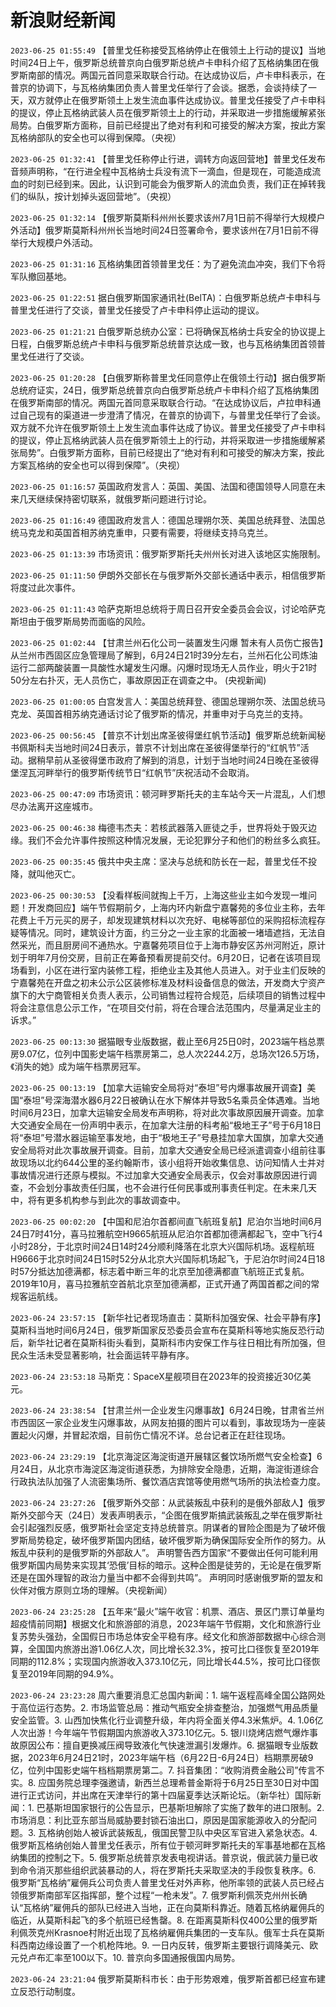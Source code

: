 # 新浪财经新闻
`2023-06-25 01:55:49` 【普里戈任称接受瓦格纳停止在俄领土上行动的提议】当地时间24日上午，俄罗斯总统普京向白俄罗斯总统卢卡申科介绍了瓦格纳集团在俄罗斯南部的情况。两国元首同意采取联合行动。在达成协议后，卢卡申科表示，在普京的协调下，与瓦格纳集团负责人普里戈任举行了会谈。据悉，会谈持续了一天，双方就停止在俄罗斯领土上发生流血事件达成协议。普里戈任接受了卢卡申科的提议，停止瓦格纳武装人员在俄罗斯领土上的行动，并采取进一步措施缓解紧张局势。白俄罗斯方面称，目前已经提出了绝对有利和可接受的解决方案，按此方案瓦格纳部队的安全也可以得到保障。（央视）

`2023-06-25 01:32:41` 【普里戈任称停止行进，调转方向返回营地】普里戈任发布音频声明称，“在行进全程中瓦格纳士兵没有流下一滴血，但是现在，可能造成流血的时刻已经到来。因此，认识到可能会为俄罗斯人的流血负责，我们正在掉转我们的纵队，按计划掉头返回营地”。（央视）

`2023-06-25 01:32:14` 【俄罗斯莫斯科州州长要求该州7月1日前不得举行大规模户外活动】俄罗斯莫斯科州州长当地时间24日签署命令，要求该州在7月1日前不得举行大规模户外活动。

`2023-06-25 01:31:16` 瓦格纳集团首领普里戈任：为了避免流血冲突，我们下令将军队撤回基地。

`2023-06-25 01:22:51` 据白俄罗斯国家通讯社(BelTA)：白俄罗斯总统卢卡申科与普里戈任进行了交谈，普里戈任接受了卢卡申科停止运动的提议。

`2023-06-25 01:21:21` 白俄罗斯总统办公室：已将确保瓦格纳士兵安全的协议提上日程，白俄罗斯总统卢卡申科与俄罗斯总统普京达成一致，也与瓦格纳集团首领普里戈任进行了交谈。

`2023-06-25 01:20:28` 【白俄罗斯称普里戈任同意停止在俄领土行动】据白俄罗斯总统府证实，24日，俄罗斯总统普京向白俄罗斯总统卢卡申科介绍了瓦格纳集团在俄罗斯南部的情况。两国元首同意采取联合行动。“在达成协议后，卢拉申科通过自己现有的渠道进一步澄清了情况，在普京的协调下，与普里戈任举行了会谈。双方就不允许在俄罗斯领土上发生流血事件达成了协议。普里戈任接受了卢卡申科的提议，停止瓦格纳武装人员在俄罗斯领土上的行动，并将采取进一步措施缓解紧张局势”。白俄罗斯方面称，目前已经提出了“绝对有利和可接受的解决方案，按此方案瓦格纳的安全也可以得到保障”。（央视）

`2023-06-25 01:16:57` 英国政府发言人：英国、美国、法国和德国领导人同意在未来几天继续保持密切联系，就俄罗斯问题进行讨论。

`2023-06-25 01:16:49` 德国政府发言人：德国总理朔尔茨、美国总统拜登、法国总统马克龙和英国首相苏纳克重申，只要有需要，将继续支持乌克兰。

`2023-06-25 01:13:39` 市场资讯：俄罗斯罗斯托夫州州长对进入该地区实施限制。

`2023-06-25 01:11:50` 伊朗外交部长在与俄罗斯外交部长通话中表示，相信俄罗斯将度过此次事件。

`2023-06-25 01:11:43` 哈萨克斯坦总统将于周日召开安全委员会会议，讨论哈萨克斯坦由于俄罗斯局势而面临的风险。

`2023-06-25 01:02:44` 【甘肃兰州石化公司一装置发生闪爆 暂未有人员伤亡报告】从兰州市西固区应急管理局了解到，6月24日21时39分左右，兰州石化公司炼油运行二部两酸装置一具酸性水罐发生闪爆。闪爆时现场无人员作业，明火于21时50分左右扑灭，无人员伤亡，事故原因正在调查之中。 (央视新闻)

`2023-06-25 01:00:05` 白宫发言人：美国总统拜登、德国总理朔尔茨、法国总统马克龙、英国首相苏纳克通话讨论了俄罗斯的情况，并重申对于乌克兰的支持。

`2023-06-25 00:56:45` 【普京不计划出席圣彼得堡红帆节活动】俄罗斯总统新闻秘书佩斯科夫当地时间24日表示，普京不计划出席在圣彼得堡举行的“红帆节”活动。据稍早前从圣彼得堡市政府了解到的消息，计划于当地时间24日晚在圣彼得堡涅瓦河畔举行的俄罗斯传统节日“红帆节”庆祝活动不会取消。

`2023-06-25 00:47:09` 市场资讯：顿河畔罗斯托夫的主车站今天一片混乱，人们想尽办法离开这座城市。

`2023-06-25 00:46:38` 梅德韦杰夫：若核武器落入匪徒之手，世界将处于毁灭边缘。我们不会允许事件按照这种情况发展，无论犯罪分子和他们的粉丝多么疯狂。

`2023-06-25 00:35:45` 俄共中央主席：坚决与总统和防长在一起，普里戈任不投降，就叫他灭亡。

`2023-06-25 00:30:53` 【没看样板间就掏上千万，上海这些业主如今发现一堆问题！开发商回应】端午节假期前夕，上海内环内新盘宁嘉馨苑的多位业主称，去年花费上千万元买的房子，却发现建筑材料以次充好、电梯等部位的采购招标流程存疑等情况。同时，建筑设计方面，约三分之一业主家的北面被一堵墙遮挡，无法自然采光，而且厨房间不通热水。宁嘉馨苑项目位于上海市静安区苏州河附近，原计划于明年7月份交房，目前正在筹备预看房提前交付。6月20日，记者在该项目现场看到，小区在进行室内装修工程，拒绝业主及其他人员进入。对于业主们反映的宁嘉馨苑在开盘之初未公示公区装修标准及材料设备信息的做法，开发商大宁资产旗下的大宁商管相关负责人表示，公司销售过程符合规范，后续项目的销售过程中将会注意信息公示工作，“在项目交付前，将在合理合法范围内，尽量满足业主的诉求。”

`2023-06-25 00:13:30` 据猫眼专业版数据，截止至6月25日0时，2023端午档总票房9.07亿，位列中国影史端午档票房第二，总人次2244.2万，总场次126.5万场，《消失的她》成为端午档票房冠军。

`2023-06-25 00:13:19` 【加拿大运输安全局将对“泰坦”号内爆事故展开调查】美国“泰坦”号深海潜水器6月22日被确认在水下解体并导致5名乘员全体遇难。当地时间6月23日，加拿大运输安全局发布声明称，将对此次事故原因展开调查。加拿大交通安全局在一份声明中表示，在加拿大注册的科考船“极地王子”号于6月18日将“泰坦”号潜水器运输至事发地，由于“极地王子”号悬挂加拿大国旗，加拿大交通安全局将对此次事故展开调查。目前，加拿大交通安全局已经派遣调查小组前往事故现场以北约644公里的圣约翰斯市，该小组将开始收集信息、访问知情人士并对事故情况进行还原与模拟。不过加拿大交通安全局表示，仅会对事故原因进行调查，不会划分事故责任归属，也不会进行任何民事或刑事责任判定。在未来几天中，将有更多机构参与到此次的事故调查中。

`2023-06-25 00:02:20` 【中国和尼泊尔首都间直飞航班复航】尼泊尔当地时间6月24日7时41分，喜马拉雅航空H9665航班从尼泊尔首都加德满都起飞，空中飞行4小时28分，于北京时间24日14时24分顺利降落在北京大兴国际机场。返程航班H9666于北京时间24日15时52分从北京大兴国际机场起飞，于尼泊尔时间24日18时57分抵达加德满都，标志着中断三年的北京至加德满都直飞航班正式复航。2019年10月，喜马拉雅航空首航北京至加德满都，正式开通了两国首都之间的常规客运航线。

`2023-06-24 23:57:15` 【新华社记者现场直击：莫斯科加强安保、社会平静有序】莫斯科当地时间6月24日，俄罗斯国家反恐委员会宣布在莫斯科等地实施反恐行动后，新华社记者在莫斯科街头看到，莫斯科市内安保工作与往日相比有所加强，但民众生活未受显著影响，社会面运转平静有序。

`2023-06-24 23:53:18` 马斯克：SpaceX星舰项目在2023年的投资接近30亿美元。

`2023-06-24 23:38:54` 【甘肃兰州一企业发生闪爆事故】6月24日晚，甘肃省兰州市西固区一家企业发生闪爆事故，从网友拍摄的图片可以看到，事故现场为一座装置起火闪爆，并冒起浓烟，目前伤亡情况不详。总台记者正在赶往现场。

`2023-06-24 23:29:19` 【北京海淀区海淀街道开展辖区餐饮场所燃气安全检查】6月24日，从北京市海淀区海淀街道获悉，为排除安全隐患，近期，海淀街道综合行政执法队加强了人流密集场所、餐饮酒店宾馆等使用燃气场所的执法检查力度。

`2023-06-24 23:27:26` 【俄罗斯外交部：从武装叛乱中获利的是俄外部敌人】俄罗斯外交部今天（24日）发表声明表示，“企图在俄罗斯搞武装叛乱之举在俄罗斯社会引起强烈反感，俄罗斯社会坚定支持总统普京。阴谋者的冒险企图是为了破坏俄罗斯局势稳定，破坏俄罗斯国内团结，破坏俄罗斯为确保国际安全所作的努力。从叛乱中获利的是俄罗斯的外部敌人”。 声明警告西方国家“不要做出任何可能利用俄罗斯国内局势来实现其‘恐俄’目标的暗示。这种企图是徒劳的，无论是在俄罗斯还是在国外理智的政治力量当中都不会得到共鸣”。 声明同时感谢俄罗斯的盟友和伙伴对俄方原则立场的理解。（央视新闻）

`2023-06-24 23:25:28` 【五年来“最火”端午收官：机票、酒店、景区门票订单量均超疫情前同期】根据文化和旅游部的消息，2023年端午节假期，文化和旅游行业复苏势头强劲，全国假日市场总体安全平稳有序。经文化和旅游部数据中心综合测算，全国国内旅游出游1.06亿人次，同比增长32.3%，按可比口径恢复至2019年同期的112.8%；实现国内旅游收入373.10亿元，同比增长44.5%，按可比口径恢复至2019年同期的94.9%。

`2023-06-24 23:23:28` 周六重要消息汇总国内新闻：1. 端午返程高峰全国公路网处于高位运行态势。2. 市场监管总局：推动气瓶安全排查整治，加强燃气用品质量安全监管。3. 山西加快焦化行业调整升级，年内将全面关停4.3米焦炉。4. 1.06亿人次出游！今年端午节假期国内旅游收入373.10亿元。5. 银川烧烤店燃气爆炸事故原因公布：擅自更换减压阀导致液化气快速泄漏引发爆炸。6. 据猫眼专业版数据，2023年6月24日21时，2023年端午档（6月22日-6月24日）档期票房破9亿，位列中国影史端午档档期票房第二。7. 抖音集团：“收购消费金融公司”传言不实。8. 应国务院总理李强邀请，新西兰总理希普金斯将于6月25日至30日对中国进行正式访问，并出席在天津举行的第十四届夏季达沃斯论坛。（新华社）国际新闻：1. 巴基斯坦国家银行的公告显示，巴基斯坦解除了实施了数年的进口限制。2. 市场消息：利比亚东部当局威胁要封锁石油出口，原因是国家能源收入的分配问题。3. 瓦格纳创始人被诉武装叛乱，俄国民警卫队中央区军官进入紧急状态。4. 俄罗斯瓦格纳创始人普里戈任表示，所有位于顿河畔罗斯托夫的军事基地都在瓦格纳集团的控制之下。5. 俄罗斯总统普京发表电视讲话。普京说，俄武装力量已收到命令消灭那些组织武装暴动的人，将在罗斯托夫采取坚决的手段恢复秩序。6. 俄罗斯“瓦格纳”雇佣兵公司负责人普里戈任对外声称，他所率领的武装人员已经占领俄罗斯南部军区指挥部，整个过程“一枪未发”。7. 俄罗斯利佩茨克州州长确认“瓦格纳”雇佣兵的部队已经进入当地，正在向莫斯科靠近。随着瓦格纳雇佣兵的临近，从莫斯科起飞的多个航班已经售罄。8. 在距离莫斯科仅400公里的俄罗斯利佩茨克州Krasnoe村附近出现了瓦格纳雇佣兵集团的一支车队。俄军士兵在莫斯科西南边缘设置了一个机枪阵地。9. 一日内反转，俄罗斯主要银行调降美元、欧元兑卢布汇率至100以下。10. 普京向多国通报俄国内局势。

`2023-06-24 23:21:04` 俄罗斯莫斯科市长：由于形势艰难，俄罗斯首都已经宣布建立反恐行动制度。

